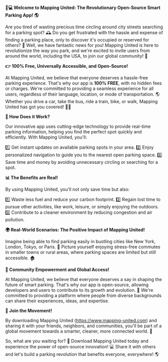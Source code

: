 **🚗💻 Welcome to Mapping United: The Revolutionary Open-Source Smart Parking App! 🌎**

Are you tired of wasting precious time circling around city streets searching for a parking spot? 🕰️ Do you get frustrated with the hassle and expense of finding a parking place, only to discover it's occupied or reserved for others? 🚫 Well, we have fantastic news for you! Mapping United is here to revolutionize the way you park, and we're excited to invite users from around the world, including the USA, to join our global community! 🌈

**👉 100% Free, Universally Accessible, and Open-Source!**

At Mapping United, we believe that everyone deserves a hassle-free parking experience. That's why our app is **100% FREE**, with no hidden fees or charges. We're committed to providing a seamless experience for all users, regardless of their language, location, or mode of transportation. 🌎 Whether you drive a car, take the bus, ride a train, bike, or walk, Mapping United has got you covered! 🚴‍♀️

**📍 How Does it Work?**

Our innovative app uses cutting-edge technology to provide real-time parking information, helping you find the perfect spot quickly and efficiently. With Mapping United, you'll:

1️⃣ Get instant updates on available parking spots in your area.
2️⃣ Enjoy personalized navigation to guide you to the nearest open parking space.
3️⃣ Save time and money by avoiding unnecessary circling or searching for a spot.

**📊 The Benefits are Real!**

By using Mapping United, you'll not only save time but also:

1️⃣ Waste less fuel and reduce your carbon footprint.
2️⃣ Regain lost time to pursue other activities, like work, leisure, or simply enjoying the outdoors.
3️⃣ Contribute to a cleaner environment by reducing congestion and air pollution.

**🌍 Real-World Scenarios: The Positive Impact of Mapping United!**

Imagine being able to find parking easily in bustling cities like New York, London, Tokyo, or Paris. 🗼️ Picture yourself enjoying stress-free commutes in smaller towns or rural areas, where parking spaces are limited but still accessible. 🏠

**🌟 Community Empowerment and Global Access!**

At Mapping United, we believe that everyone deserves a say in shaping the future of smart parking. That's why our app is open-source, allowing developers and users to contribute to its growth and evolution. 🤖 We're committed to providing a platform where people from diverse backgrounds can share their experiences, ideas, and expertise.

**🎉 Join the Movement!**

By downloading Mapping United (https://www.mapping-united.com) and sharing it with your friends, neighbors, and communities, you'll be part of a global movement towards a smarter, cleaner, more connected world. 🌟

So, what are you waiting for? 🔴 Download Mapping United today and experience the power of open-source innovation! 💻 Share it with others and let's build a parking revolution that benefits everyone, everywhere! 🌎